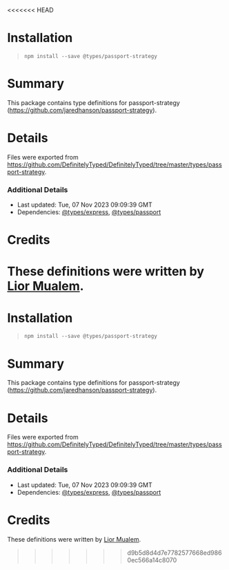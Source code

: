 <<<<<<< HEAD
# Installation
> `npm install --save @types/passport-strategy`

# Summary
This package contains type definitions for passport-strategy (https://github.com/jaredhanson/passport-strategy).

# Details
Files were exported from https://github.com/DefinitelyTyped/DefinitelyTyped/tree/master/types/passport-strategy.

### Additional Details
 * Last updated: Tue, 07 Nov 2023 09:09:39 GMT
 * Dependencies: [@types/express](https://npmjs.com/package/@types/express), [@types/passport](https://npmjs.com/package/@types/passport)

# Credits
These definitions were written by [Lior Mualem](https://github.com/liorm).
=======
# Installation
> `npm install --save @types/passport-strategy`

# Summary
This package contains type definitions for passport-strategy (https://github.com/jaredhanson/passport-strategy).

# Details
Files were exported from https://github.com/DefinitelyTyped/DefinitelyTyped/tree/master/types/passport-strategy.

### Additional Details
 * Last updated: Tue, 07 Nov 2023 09:09:39 GMT
 * Dependencies: [@types/express](https://npmjs.com/package/@types/express), [@types/passport](https://npmjs.com/package/@types/passport)

# Credits
These definitions were written by [Lior Mualem](https://github.com/liorm).
>>>>>>> d9b5d8d4d7e7782577668ed9860ec566a14c8070
